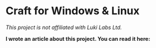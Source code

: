 # Craft for Windows & Linux
*This project is not affiliated with Luki Labs Ltd.*


**I wrote an article about this project. You can read it here:**
